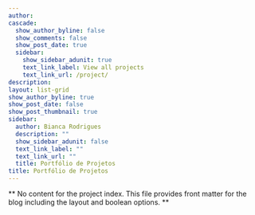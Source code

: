 ```yaml
---
author: 
cascade:
  show_author_byline: false
  show_comments: false
  show_post_date: true
  sidebar:
    show_sidebar_adunit: true
    text_link_label: View all projects
    text_link_url: /project/
description: 
layout: list-grid
show_author_byline: true
show_post_date: false
show_post_thumbnail: true
sidebar:
  author: Bianca Rodrigues
  description: ""
  show_sidebar_adunit: false
  text_link_label: ""
  text_link_url: ""
  title: Portfólio de Projetos
title: Portfólio de Projetos
---
```


** No content for the project index. This file provides front matter for the blog including the layout and boolean options. **
